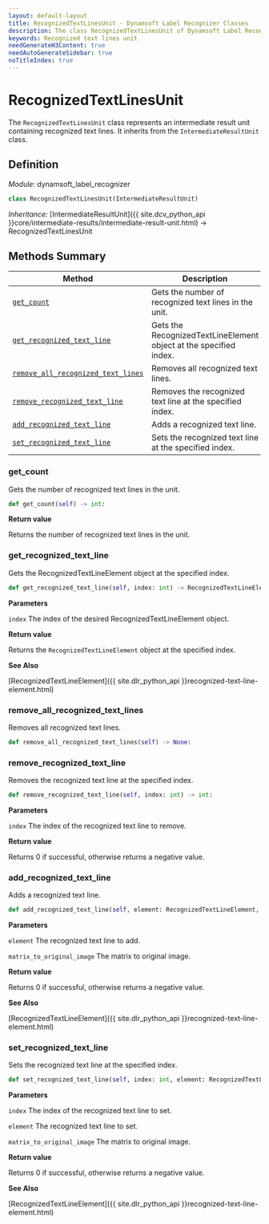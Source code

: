 ```yaml
---
layout: default-layout
title: RecognizedTextLinesUnit - Dynamsoft Label Recognizer Classes
description: The class RecognizedTextLinesUnit of Dynamsoft Label Recognizer represents an intermediate result unit containing recognized text lines.
keywords: Recognized text lines unit
needGenerateH3Content: true
needAutoGenerateSidebar: true
noTitleIndex: true
---
```


# RecognizedTextLinesUnit

The `RecognizedTextLinesUnit` class represents an intermediate result unit containing recognized text lines. It inherits from the `IntermediateResultUnit` class.

## Definition

*Module:* dynamsoft_label_recognizer

```python
class RecognizedTextLinesUnit(IntermediateResultUnit)
```

*Inheritance:* [IntermediateResultUnit]({{ site.dcv_python_api }}core/intermediate-results/intermediate-result-unit.html) -> RecognizedTextLinesUnit

## Methods Summary

| Method               | Description |
|----------------------|-------------|
| [`get_count`](#get_count) | Gets the number of recognized text lines in the unit.|
| [`get_recognized_text_line`](#get_recognized_text_line) | Gets the RecognizedTextLineElement object at the specified index. |
| [`remove_all_recognized_text_lines`](#remove_all_recognized_text_lines) | Removes all recognized text lines. |
| [`remove_recognized_text_line`](#remove_recognized_text_line) | Removes the recognized text line at the specified index. |
| [`add_recognized_text_line`](#add_recognized_text_line) | Adds a recognized text line. |
| [`set_recognized_text_line`](#set_recognized_text_line) | Sets the recognized text line at the specified index. |


### get_count

Gets the number of recognized text lines in the unit.

```python
def get_count(self) -> int:
```

**Return value**

Returns the number of recognized text lines in the unit.

### get_recognized_text_line

Gets the RecognizedTextLineElement object at the specified index.

```python
def get_recognized_text_line(self, index: int) -> RecognizedTextLineElement:
```

**Parameters**

`index` The index of the desired RecognizedTextLineElement object.

**Return value**

Returns the `RecognizedTextLineElement` object at the specified index.

**See Also**

[RecognizedTextLineElement]({{ site.dlr_python_api }}recognized-text-line-element.html)

### remove_all_recognized_text_lines

Removes all recognized text lines.

```python
def remove_all_recognized_text_lines(self) -> None:
```

### remove_recognized_text_line

Removes the recognized text line at the specified index.

```python
def remove_recognized_text_line(self, index: int) -> int:
```

**Parameters**

`index` The index of the recognized text line to remove.

**Return value**

Returns 0 if successful, otherwise returns a negative value.

### add_recognized_text_line

Adds a recognized text line.

```python
def add_recognized_text_line(self, element: RecognizedTextLineElement, matrix_to_original_image: List[float] = IDENTITY_MATRIX) -> int:
```

**Parameters**

`element` The recognized text line to add.

`matrix_to_original_image` The matrix to original image.

**Return value**

Returns 0 if successful, otherwise returns a negative value.

**See Also**

[RecognizedTextLineElement]({{ site.dlr_python_api }}recognized-text-line-element.html)

### set_recognized_text_line

Sets the recognized text line at the specified index.

```python
def set_recognized_text_line(self, index: int, element: RecognizedTextLineElement, matrix_to_original_image: List[float] = IDENTITY_MATRIX) -> int:
```

**Parameters**

`index` The index of the recognized text line to set.

`element` The recognized text line to set.

`matrix_to_original_image` The matrix to original image.

**Return value**

Returns 0 if successful, otherwise returns a negative value.

**See Also**

[RecognizedTextLineElement]({{ site.dlr_python_api }}recognized-text-line-element.html)
